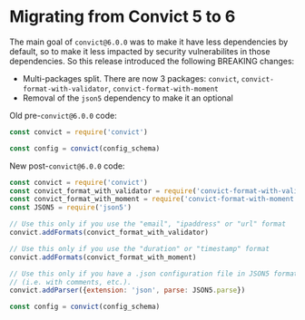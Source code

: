 # Migrating from Convict 5 to 6

The main goal of `convict@6.0.0` was to make it have less dependencies by
default, so to make it less impacted by security vulnerabilites in those
dependencies. So this release introduced the following BREAKING changes:

* Multi-packages split. There are now 3 packages: `convict`,
  `convict-format-with-validator`, `convict-format-with-moment`
* Removal of the `json5` dependency to make it an optional

Old pre-`convict@6.0.0` code:

```javascript
const convict = require('convict')

const config = convict(config_schema)
```

New  post-`convict@6.0.0` code:

```javascript
const convict = require('convict')
const convict_format_with_validator = require('convict-format-with-validator')
const convict_format_with_moment = require('convict-format-with-moment')
const JSON5 = require('json5')

// Use this only if you use the "email", "ipaddress" or "url" format
convict.addFormats(convict_format_with_validator)

// Use this only if you use the "duration" or "timestamp" format
convict.addFormats(convict_format_with_moment)

// Use this only if you have a .json configuration file in JSON5 format
// (i.e. with comments, etc.).
convict.addParser({extension: 'json', parse: JSON5.parse})

const config = convict(config_schema)
```
